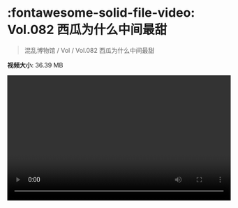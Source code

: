 # :fontawesome-solid-file-video: Vol.082 西瓜为什么中间最甜

> 混乱博物馆 / Vol / Vol.082 西瓜为什么中间最甜

**视频大小**: 36.39 MB

<video id="V-fc081404583a448216a4d2842fd713f5" width="512" height="288" preload="none" playsinline webkit-playsinline></video>